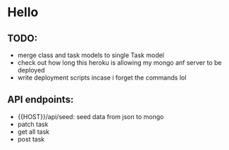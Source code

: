 # Hello

## TODO:
- merge class and task models to single Task model
- check out how long this heroku is allowing my mongo anf server to be deployed
- write deployment scripts incase i forget the commands lol

## API endpoints:
- {{HOST}}/api/seed: seed data from json to mongo
- patch task
- get all task
- post task


